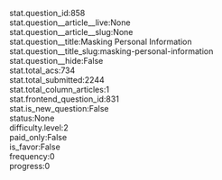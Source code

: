 stat.question_id:858  
stat.question__article__live:None  
stat.question__article__slug:None  
stat.question__title:Masking Personal Information  
stat.question__title_slug:masking-personal-information  
stat.question__hide:False  
stat.total_acs:734  
stat.total_submitted:2244  
stat.total_column_articles:1  
stat.frontend_question_id:831  
stat.is_new_question:False  
status:None  
difficulty.level:2  
paid_only:False  
is_favor:False  
frequency:0  
progress:0  
